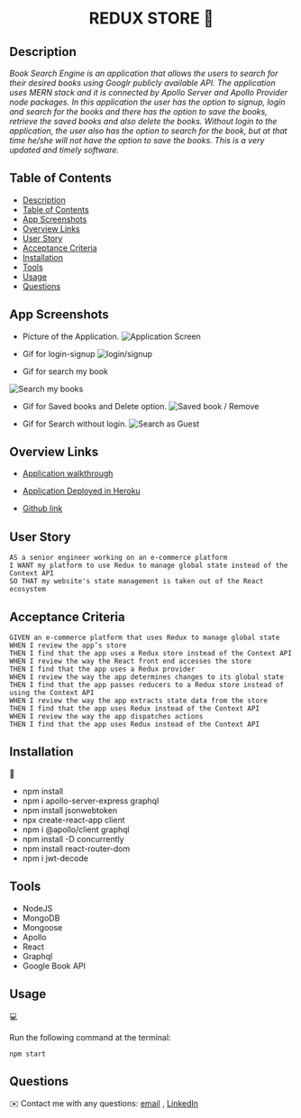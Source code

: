 <h1 align="center">REDUX STORE 👋</h1>

## Description

*Book Search Engine is an application that allows the users to search for their desired books using Googlr publicly available API. The application uses MERN stack and it is connected by Apollo Server and Apollo Provider node packages. In this application the user has the option to signup, login and search for the books and there has the option to save the books, retrieve the saved books and also delete the books. Without login to the application, the user also has the option to search for the book, but at that time he/she will not have the option to save the books. This is a very updated and timely software.*


## Table of Contents

- [Description](#description)
- [Table of Contents](#table-of-contents)
- [App Screenshots](#app-screenshots)
- [Overview Links](#overview-links)
- [User Story](#user-story)
- [Acceptance Criteria](#acceptance-criteria)
- [Installation](#installation)
- [Tools](#tools)
- [Usage](#usage)
- [Questions](#questions)


## App Screenshots
- Picture of the Application.
![Application Screen](./images/book-searched.JPG)

- Gif for login-signup
![login/signup](./images/login-signup.gif)

- Gif for search my book

![Search my books](./images/search-my-books.gif)

- Gif for Saved books and Delete option.
![Saved book / Remove](./images/see-saved-books-delete.gif)

- Gif for Search without login.
![Search as Guest](./images/search-without-login.gif)

## Overview Links
- [Application walkthrough](https://watch.screencastify.com/v/EQQzhuBWwAAufNYd451Q)

- [Application Deployed in Heroku](https://book-search-engine-mirza.herokuapp.com/)

- [Github link](https://github.com/mirzadev/Book-Search-Engine)


## User Story

```text
AS a senior engineer working on an e-commerce platform
I WANT my platform to use Redux to manage global state instead of the Context API
SO THAT my website's state management is taken out of the React ecosystem
```

## Acceptance Criteria

```text
GIVEN an e-commerce platform that uses Redux to manage global state
WHEN I review the app’s store
THEN I find that the app uses a Redux store instead of the Context API
WHEN I review the way the React front end accesses the store
THEN I find that the app uses a Redux provider
WHEN I review the way the app determines changes to its global state
THEN I find that the app passes reducers to a Redux store instead of using the Context API
WHEN I review the way the app extracts state data from the store
THEN I find that the app uses Redux instead of the Context API
WHEN I review the way the app dispatches actions
THEN I find that the app uses Redux instead of the Context API
```

## Installation
💾     
- npm install
- npm i apollo-server-express graphql
- npm install jsonwebtoken
- npx create-react-app client
- npm i @apollo/client graphql
- npm install -D concurrently
- npm install react-router-dom
- npm i jwt-decode

## Tools
- NodeJS
- MongoDB
- Mongoose
- Apollo
- React
- Graphql
- Google Book API

## Usage
💻   
  
Run the following command at the terminal:
  
`npm start`

## Questions
✉️ Contact me with any questions: [email](mailto:awal.mirza2016@gmail.com) , [LinkedIn](https://www.linkedin.com/in/mirza-awal-5972511b5/)